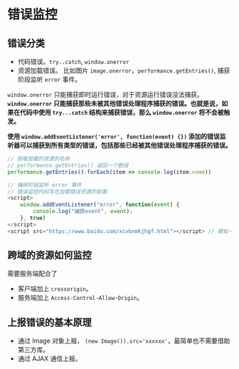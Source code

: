 # 错误监控

## 错误分类

- 代码错误。`try..catch`,  `window.onerror`
- 资源加载错误。  比如图片 `image.onerror`，`performance.getEntries()`, 捕获阶段监听 `error` 事件。

`window.onerror` 只能捕获即时运行错误，对于资源运行错误没法捕获。**`window.onerror` 只能捕获那些未被其他错误处理程序捕获的错误。也就是说，如果在代码中使用 `try...catch` 结构来捕获错误，那么 `window.onerror` 将不会被触发。**

**使用 `window.addEventListener('error', function(event) {})` 添加的错误监听器可以捕获到所有类型的错误，包括那些已经被其他错误处理程序捕获的错误。**

```javascript
// 获取加载的资源的名称
// performance.getEntries() 返回一个数组
performance.getEntries().forEach(item => console.log(item.name))
```

```javascript
// 捕获阶段监听 error 事件
// 错误监控代码写在加载错误资源的前面
<script>
    window.addEventListener("error", function(event) {
        console.log("捕获event", event);
    }, true)
</script>
<script src="https://www.baidu.com/xcvbnmkjhgf.html"></script> // 模拟一个没有的地址，模拟资源加载错误
```

## 跨域的资源如何监控

需要服务端配合了

- 客户端加上 `crossorigin`。
- 服务端加上 `Access-Control-Allow-Origin`。

## 上报错误的基本原理

- 通过 Image 对象上报， `(new Image()).src='xxxxxx'`，最简单也不需要借助第三方库。
- 通过 AJAX 通信上报。
